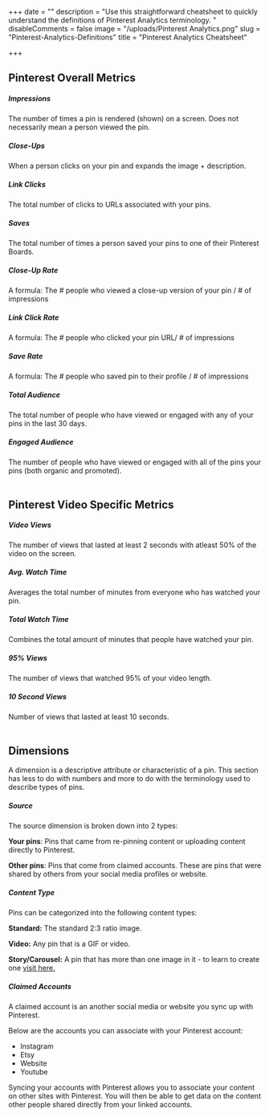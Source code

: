 +++
date = ""
description = "Use this straightforward cheatsheet to quickly understand the definitions of Pinterest Analytics terminology. "
disableComments = false
image = "/uploads/Pinterest Analytics.png"
slug = "Pinterest-Analytics-Definitions"
title = "Pinterest Analytics Cheatsheet"

+++
## Pinterest Overall Metrics

##### **Impressions**

The number of times a pin is rendered (shown) on a screen. Does not necessarily mean a person viewed the pin.

##### **Close-Ups**

When a person clicks on your pin and expands the image + description.

##### **Link Clicks**

The total number of clicks to URLs associated with your pins.

##### **Saves**

The total number of times a person saved your pins to one of their Pinterest Boards.

##### **Close-Up Rate**

A formula: The # people who viewed a close-up version of your pin / # of impressions

##### **Link Click Rate**

A formula: The # people who clicked your pin URL/ # of impressions

##### **Save Rate**

A formula: The # people who saved pin to their profile / # of impressions

##### **Total Audience**

The total number of people who have viewed or engaged with any of your pins in the last 30 days.

##### **Engaged Audience**

The number of people who have viewed or engaged with all of the pins your pins (both organic and promoted).
<br>
<br>
## Pinterest Video Specific Metrics

##### **Video Views**

The number of views that lasted at least 2 seconds with atleast 50% of the video on the screen.

##### **Avg. Watch Time**

Averages the total number of minutes from everyone who has watched your pin.

##### **Total Watch Time**

Combines the total amount of minutes that people have watched your pin.

##### **95% Views**

The number of views that watched 95% of your video length.

##### **10 Second Views**

Number of views that lasted at least 10 seconds.
<br>
<br>
## **Dimensions**
A dimension is a descriptive attribute or characteristic of a pin. This section has less to do with numbers and more to do with the terminology used to describe types of pins.
<br>
##### **Source**

The source dimension is broken down into 2 types:

**Your pins**: Pins that came from re-pinning content or uploading content directly to Pinterest.

**Other pins**: Pins that come from claimed accounts. These are pins that were shared by others from your social media profiles or website.

##### **Content Type**

Pins can be categorized into the following content types:

**Standard:** The standard 2:3 ratio image.

**Video:** Any pin that is a GIF or video.

**Story/Carousel:** A pin that has more than one image in it - to learn to create one [visit here.](https://digitalmarketingdirector.com/post/multi-image-pins/)

##### **Claimed Accounts**

A claimed account is an another social media or website you sync up with Pinterest.

Below are the accounts you can associate with your Pinterest account:

* Instagram
* Etsy
* Website
* Youtube

Syncing your accounts with Pinterest allows you to associate your content on other sites with Pinterest. You will then be able to get data on the content other people shared directly from your linked accounts.


